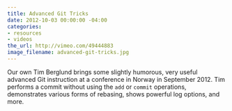 ```yaml
---
title: Advanced Git Tricks
date: 2012-10-03 00:00:00 -04:00
categories:
- resources
- videos
the_url: http://vimeo.com/49444883
image_filename: advanced-git-tricks.jpg
---
```


Our own Tim Berglund brings some slightly humorous, very useful advanced Git instruction at a conference in Norway in September 2012. Tim performs a commit without using the `add` or `commit` operations, demonstrates various forms of rebasing, shows powerful log options, and more.
